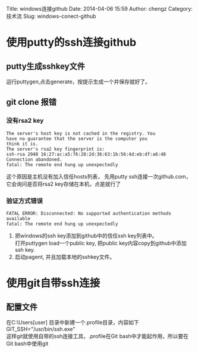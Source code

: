 Title: windows连接github
Date: 2014-04-06 15:59
Author: chengz
Category: 技术流
Slug: windows-conect-github

使用putty的ssh连接github
========================

putty生成sshkey文件
-------------------

运行puttygen,点击generate，按提示生成一个并保存就好了。

git clone 报错
--------------

### 没有rsa2 key

    The server's host key is not cached in the registry. You  
    have no guarantee that the server is the computer you 
    think it is.
    The server's rsa2 key fingerprint is:
    ssh-rsa 2048 16:27:ac:a5:76:28:2d:36:63:1b:56:4d:eb:df:a6:48
    Connection abandoned.
    fatal: The remote end hung up unexpectedly

这个原因是主机没有加入信任hosts列表， 先用putty
ssh连接一次github.com，它会询问是否将rsa2 key存储在本机，点是就行了

### 验证方式错误

    FATAL ERROR: Disconnected: No supported authentication methods available
    fatal: The remote end hung up unexpectedly

1.  把windows的ssh key添加到github中的信任ssh key列表中。  
    打开puttygen load一个public key, 把public
    key内容copy到github中添加ssh key.
2.  启动pagent, 并且加载本地的sshkey文件。

使用git自带ssh连接
==================

配置文件
--------

在C:\\Users[user] 目录中新建一个.profile目录，内容如下  
GIT\_SSH="/usr/bin/ssh.exe"  
这样git就使用自带的ssh连接工具，.profile在Git
bash中才能起作用，所以要在Git bash中使用git
